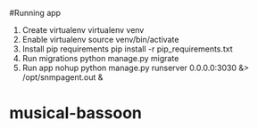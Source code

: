 #Running app
1. Create virtualenv
virtualenv venv
2. Enable virtualenv
source venv/bin/activate
3. Install pip requirements
pip install -r pip_requirements.txt
4. Run migrations
python manage.py migrate
5. Run app
nohup python manage.py runserver 0.0.0.0:3030 &> /opt/snmpagent.out &
# musical-bassoon
